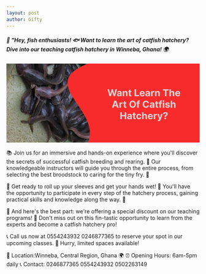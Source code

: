```yaml
---
layout: post
author: Gifty
---
```


##### 🎣 "Hey, fish enthusiasts! 🐟 Want to learn the art of catfish hatchery? Dive into our teaching catfish hatchery in Winneba, Ghana! 🌍


<img class="my-5" src="/assets/img/learnimg.jpg" width="700px"/>


📚 Join us for an immersive and hands-on experience where you'll discover the secrets of successful catfish breeding and rearing. 🐠 Our knowledgeable instructors will guide you through the entire process, from selecting the best broodstock to caring for the tiny fry. 🌱


🔬 Get ready to roll up your sleeves and get your hands wet! 🌊 You'll have the opportunity to participate in every step of the hatchery process, gaining practical skills and knowledge along the way. 🙌


🎉 And here's the best part: we're offering a special discount on our teaching programs! 🎁 Don't miss out on this fin-tastic opportunity to learn from the experts and become a catfish hatchery pro!


📞 Call us now at 0554243932 0246877365  to reserve your spot in our upcoming classes. 🎣 Hurry, limited spaces available!


📍 Location:Winneba, Central Region, Ghana 🌍
⏰ Opening Hours: 6am-5pm daily
📞 Contact: 0246877365 0554243932 0502263149